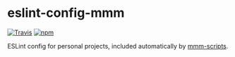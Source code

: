 # eslint-config-mmm

[![Travis](https://travis-ci.com/mmmurray/eslint-config-mmm.svg?branch=master)](https://travis-ci.com/mmmurray/eslint-config-mmm)
[![npm](https://img.shields.io/npm/v/eslint-config-mmm.svg)](https://www.npmjs.com/package/eslint-config-mmm)

ESLint config for personal projects, included automatically by [mmm-scripts](https://github.com/mmmurray/mmm-scripts).
